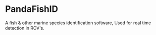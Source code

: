# PandaFishID
A fish &amp; other marine species identification software, Used for real time detection in ROV's.
